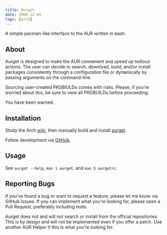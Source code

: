 ```yaml
---
title: Aurget
date: 2009-12-05
tags: [arch]
---
```


A simple pacman-like interface to the AUR written in bash.

## About

Aurget is designed to make the AUR convenient and speed up tedious actions. The
user can decide to search, download, build, and/or install packages consistently
through a configuration file or dynamically by passing arguments on the
command-line.

Sourcing user-created PKGBIULDs comes with risks. Please, if you're worried
about this, be sure to view all PKGBUILDs before proceeding.

You have been warned.

## Installation

Study the Arch [wiki][], then manually build and install [aurget][].

[wiki]: https://wiki.archlinux.org/index.php/AUR
[aurget]: https://aur.archlinux.org/packages/aurget/

Follow development via [GitHub][repo].

[repo]: https://github.com/pbrisbin/aurget

## Usage

See `aurget --help`, `man 1 aurget`, and `man 5 aurgetrc`.

## Reporting Bugs

If you've found a bug or want to request a feature, please let me know via
GitHub Issues. If you can implement what you're looking for, please open a Pull
Request, preferably including tests.

Aurget does not and will not search or install from the official repositories.
This is by design and will not be implemented even if you offer a patch. Use
another AUR Helper if this is what you're looking for.

